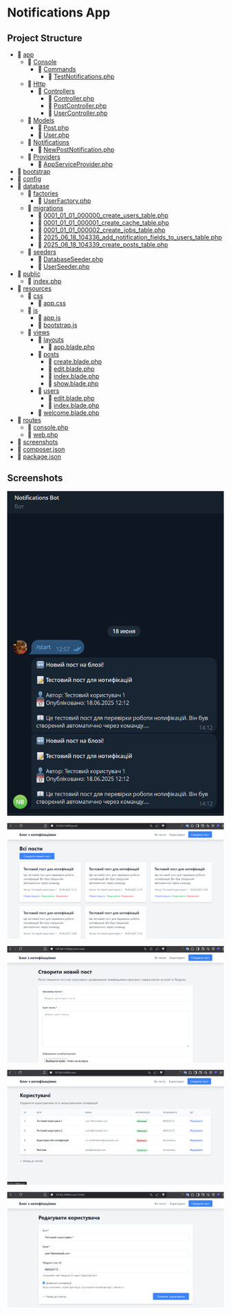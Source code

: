 # Notifications App

## Project Structure

* 📁 [app](./app)
  * 📁 [Console](./app/Console)
    * 📁 [Commands](./app/Console/Commands)
      * 📄 [TestNotifications.php](./app/Console/Commands/TestNotifications.php)
  * 📁 [Http](./app/Http)
    * 📁 [Controllers](./app/Http/Controllers)
      * 📄 [Controller.php](./app/Http/Controllers/Controller.php)
      * 📄 [PostController.php](./app/Http/Controllers/PostController.php)
      * 📄 [UserController.php](./app/Http/Controllers/UserController.php)
  * 📁 [Models](./app/Models)
    * 📄 [Post.php](./app/Models/Post.php)
    * 📄 [User.php](./app/Models/User.php)
  * 📁 [Notifications](./app/Notifications)
    * 📄 [NewPostNotification.php](./app/Notifications/NewPostNotification.php)
  * 📁 [Providers](./app/Providers)
    * 📄 [AppServiceProvider.php](./app/Providers/AppServiceProvider.php)
* 📁 [bootstrap](./bootstrap)
* 📁 [config](./config)
* 📁 [database](./database)
  * 📁 [factories](./database/factories)
    * 📄 [UserFactory.php](./database/factories/UserFactory.php)
  * 📁 [migrations](./database/migrations)
    * 📄 [0001_01_01_000000_create_users_table.php](./database/migrations/0001_01_01_000000_create_users_table.php)
    * 📄 [0001_01_01_000001_create_cache_table.php](./database/migrations/0001_01_01_000001_create_cache_table.php)
    * 📄 [0001_01_01_000002_create_jobs_table.php](./database/migrations/0001_01_01_000002_create_jobs_table.php)
    * 📄 [2025_06_18_104336_add_notification_fields_to_users_table.php](./database/migrations/2025_06_18_104336_add_notification_fields_to_users_table.php)
    * 📄 [2025_06_18_104339_create_posts_table.php](./database/migrations/2025_06_18_104339_create_posts_table.php)
  * 📁 [seeders](./database/seeders)
    * 📄 [DatabaseSeeder.php](./database/seeders/DatabaseSeeder.php)
    * 📄 [UserSeeder.php](./database/seeders/UserSeeder.php)
* 📁 [public](./public)
  * 📄 [index.php](./public/index.php)
* 📁 [resources](./resources)
  * 📁 [css](./resources/css)
    * 📄 [app.css](./resources/css/app.css)
  * 📁 [js](./resources/js)
    * 📄 [app.js](./resources/js/app.js)
    * 📄 [bootstrap.js](./resources/js/bootstrap.js)
  * 📁 [views](./resources/views)
    * 📁 [layouts](./resources/views/layouts)
      * 📄 [app.blade.php](./resources/views/layouts/app.blade.php)
    * 📁 [posts](./resources/views/posts)
      * 📄 [create.blade.php](./resources/views/posts/create.blade.php)
      * 📄 [edit.blade.php](./resources/views/posts/edit.blade.php)
      * 📄 [index.blade.php](./resources/views/posts/index.blade.php)
      * 📄 [show.blade.php](./resources/views/posts/show.blade.php)
    * 📁 [users](./resources/views/users)
      * 📄 [edit.blade.php](./resources/views/users/edit.blade.php)
      * 📄 [index.blade.php](./resources/views/users/index.blade.php)
    * 📄 [welcome.blade.php](./resources/views/welcome.blade.php)
* 📁 [routes](./routes)
  * 📄 [console.php](./routes/console.php)
  * 📄 [web.php](./routes/web.php)
* 📁 [screenshots](./screenshots)
* 📄 [composer.json](./composer.json)
* 📄 [package.json](./package.json)
## Screenshots

![1.1.png](./screenshots/1.1.png)

![1.2.png](./screenshots/1.2.png)

![1.3.png](./screenshots/1.3.png)

![1.4.png](./screenshots/1.4.png)

![1.5.png](./screenshots/1.5.png)